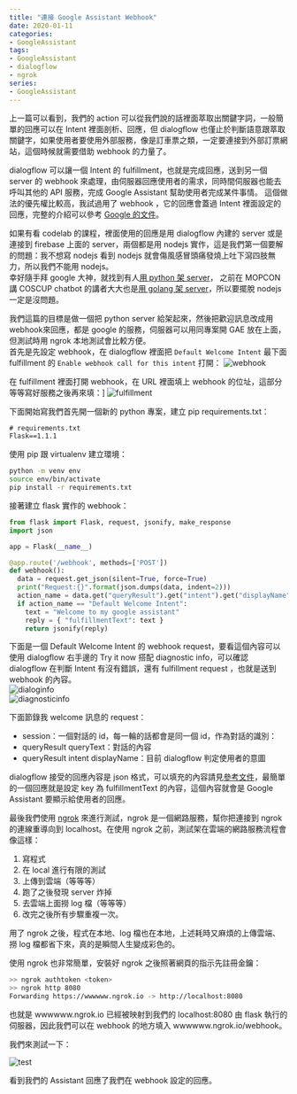 ```yaml
---
title: "連接 Google Assistant Webhook"
date: 2020-01-11
categories:
- GoogleAssistant
tags:
- GoogleAssistant
- dialogflow
- ngrok
series:
- GoogleAssistant
---
```


上一篇可以看到，我們的 action 可以從我們說的話裡面萃取出關鍵字詞，一般簡單的回應可以在 Intent 裡面剖析、回應，但 dialogflow 也僅止於判斷語意跟萃取關鍵字，如果使用者要使用外部服務，像是訂車票之類，一定要連接到外部訂票網站，這個時候就需要借助 webhook 的力量了。  
<!--more-->

dialogflow 可以讓一個 Intent 的 fulfillment，也就是完成回應，送到另一個 server 的 webhook 來處理，由伺服器回應使用者的需求，同時間伺服器也能去呼叫其他的 API 服務，完成 Google Assistant 幫助使用者完成某件事情。
這個做法的優先權比較高，我試過用了 webhook ，它的回應會蓋過 Intent 裡面設定的回應，完整的介紹可以參考 [Google 的文件](https://cloud.google.com/dialogflow/docs/fulfillment-overview)。  

如果有看 codelab 的課程，裡面使用的回應是用 dialogflow 內建的 server 或是連接到 firebase 上面的 server，兩個都是用 nodejs 實作，這是我們第一個要解的問題：我不想寫 nodejs 看到 nodejs 就會傷風感冒頭痛發燒上吐下瀉四肢無力，所以我們不能用 nodejs。  
幸好隨手拜 google 大神，就找到有人[用 python 架 server](https://medium.com/zenofai/creating-chatbot-using-python-flask-d6947d8ef805)，
之前在 MOPCON 講 COSCUP chatbot 的講者大大也是[用 golang 架 server](https://hackmd.io/@mopcon/2019/%2F%40mopcon%2FryFCOLxYB)，所以要擺脫 nodejs 一定是沒問題。  

我們這篇的目標是做一個把 python server 給架起來，然後把歡迎訊息改成用 webhook來回應，都是 google 的服務，伺服器可以用同專案開 GAE 放在上面，但測試時用 ngrok 本地測試會比較方便。  
首先是先設定 webhook，在 dialogflow 裡面把 `Default Welcome Intent` 最下面 fulfillment 的 `Enable webhook call for this intent` 打開：
![webhook](/images/assistant/webhook/03_openwebhook.png)   

在 fulfillment 裡面打開 webhook，在 URL 裡面填上 webhook 的位址，這部分等等寫好服務之後再來填：]
![fulfillment](/images/assistant/webhook/02_fulfillment.png)   

下面開始寫我們首先開一個新的 python 專案，建立 pip requirements.txt：  
```txt
# requirements.txt
Flask==1.1.1
```
使用 pip 跟 virtualenv 建立環境：  
```bash
python -m venv env
source env/bin/activate
pip install -r requirements.txt
```
接著建立 flask 實作的 webhook：  
```python
from flask import Flask, request, jsonify, make_response
import json

app = Flask(__name__)

@app.route('/webhook', methods=['POST'])
def webhook():
  data = request.get_json(silent=True, force=True)
  print("Request:{}".format(json.dumps(data, indent=2)))
  action_name = data.get("queryResult").get("intent").get("displayName")
  if action_name == "Default Welcome Intent":
    text = "Welcome to my google assistant"
    reply = { "fulfillmentText": text }
    return jsonify(reply)
```
下面是一個 Default Welcome Intent 的 webhook request，要看這個內容可以使用 dialogflow 右手邊的 Try it now 搭配 diagnostic info，可以確認 dialogflow 在判斷 Intent 有沒有錯誤，還有 fulfillment request ，也就是送到 webhook 的內容。  
![dialoginfo](/images/assistant/webhook/00_dialoginfo.png)   
![diagnosticinfo](/images/assistant/webhook/01_diagnosticinfo.png)   

下面節錄我 welcome 訊息的 request：  

* session：一個對話的 id，每一輪的話都會是同一個 id，作為對話的識別：
* queryResult queryText：對話的內容
* queryResult intent displayName：目前 dialogflow 判定使用者的意圖

dialogflow 接受的回應內容是 json 格式，可以填充的內容請見[參考文件](https://cloud.google.com/dialogflow/docs/reference/rpc/google.cloud.dialogflow.v2?hl=zh-tw#webhookresponse)，最簡單的一個回應就是設定 key 為 fulfillmentText 的內容，這個內容就會是 Google Assistant 要顯示給使用者的回應。  

最後我們使用 [ngrok](https://ngrok.com/) 來進行測試，ngrok 是一個網路服務，幫你把連接到 ngrok 的連線重導向到 localhost。在使用 ngrok 之前，測試架在雲端的網路服務流程會像這樣：  

1. 寫程式
2. 在 local 進行有限的測試
3. 上傳到雲端（等等等）
4. 跑了之後發現 server 炸掉
5. 去雲端上面撈 log 檔（等等等）
6. 改完之後所有步驟重複一次。  

用了 ngrok 之後，程式在本地、log 檔也在本地，上述耗時又麻煩的上傳雲端、撈 log 檔都省下來，真的是瞬間人生變成彩色的。  

使用 ngrok 也非常簡單，安裝好 ngrok 之後照著網頁的指示先註冊金鑰：  
```bash
>> ngrok authtoken <token>
>> ngrok http 8080
Forwarding https://wwwwww.ngrok.io -> http://localhost:8080
```
也就是 wwwwww.ngrok.io 已經被映射到我們的 localhost:8080 由 flask 執行的伺服器，因此我們可以在 webhook 的地方填入 wwwwww.ngrok.io/webhook。  

我們來測試一下：  

![test](/images/assistant/webhook/04_test.png)   

看到我們的 Assistant 回應了我們在 webhook 設定的回應。 
